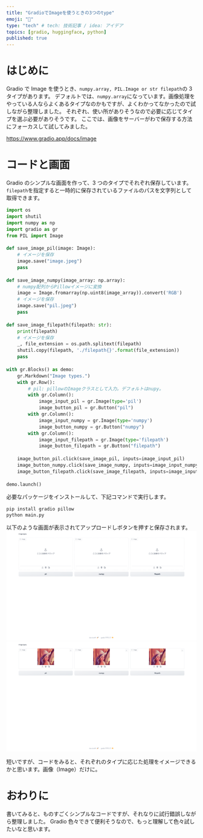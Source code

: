 ```yaml
---
title: "GradioでImageを使うときの3つのtype"
emoji: "🤗"
type: "tech" # tech: 技術記事 / idea: アイデア
topics: [gradio, huggingface, python]
published: true
---
```


# はじめに

Gradio で Image を使うとき、`numpy.array, PIL.Image or str filepath`の 3 タイプがあります。
デフォルトでは、`numpy.array`になっています。画像処理をやっている人ならよくあるタイプなのかもですが、よくわかってなかったので試しながら整理しました。
それぞれ、使い所がありそうなので必要に応じてタイプを選ぶ必要がありそうです。
ここでは、画像をサーバーがわで保存する方法にフォーカスして試してみました。

https://www.gradio.app/docs/image

# コードと画面

Gradio のシンプルな画面を作って、3 つのタイプでそれぞれ保存しています。
`filepath`を指定すると一時的に保存されているファイルのパスを文字列として取得できます。

```python:main.py
import os
import shutil
import numpy as np
import gradio as gr
from PIL import Image

def save_image_pil(image: Image):
    # イメージを保存
    image.save("image.jpeg")
    pass

def save_image_numpy(image_array: np.array):
    # numpy配列からPillowイメージに変換
    image = Image.fromarray(np.uint8(image_array)).convert('RGB')
    # イメージを保存
    image.save("pil.jpeg")
    pass

def save_image_filepath(filepath: str):
    print(filepath)
    # イメージを保存
    _, file_extension = os.path.splitext(filepath)
    shutil.copy(filepath, './filepath{}'.format(file_extension))
    pass

with gr.Blocks() as demo:
    gr.Markdown("Image types.")
    with gr.Row():
        # pil: pillowのImageクラスとして入力。デフォルトはnupy。
        with gr.Column():
            image_input_pil = gr.Image(type='pil')
            image_button_pil = gr.Button("pil")
        with gr.Column():
            image_input_numpy = gr.Image(type='numpy')
            image_button_numpy = gr.Button("numpy")
        with gr.Column():
            image_input_filepath = gr.Image(type='filepath')
            image_button_filepath = gr.Button("filepath")

    image_button_pil.click(save_image_pil, inputs=image_input_pil)
    image_button_numpy.click(save_image_numpy, inputs=image_input_numpy)
    image_button_filepath.click(save_image_filepath, inputs=image_input_filepath)

demo.launch()
```

必要なパッケージをインストールして、下記コマンドで実行します。

```bash
pip install gradio pillow
python main.py
```

以下のような画面が表示されてアップロードしボタンを押すと保存されます。
![](/images/2023-12-16-22-15-22.png)
![](/images/2023-12-16-22-15-34.png)

短いですが、コードをみると、それぞれのタイプに応じた処理をイメージできるかと思います。画像（Image）だけに。

# おわりに

書いてみると、ものすごくシンプルなコードですが、それなりに試行錯誤しながら整理しました。
Gradio 色々できて便利そうなので、もっと理解して色々試したいなと思います。
